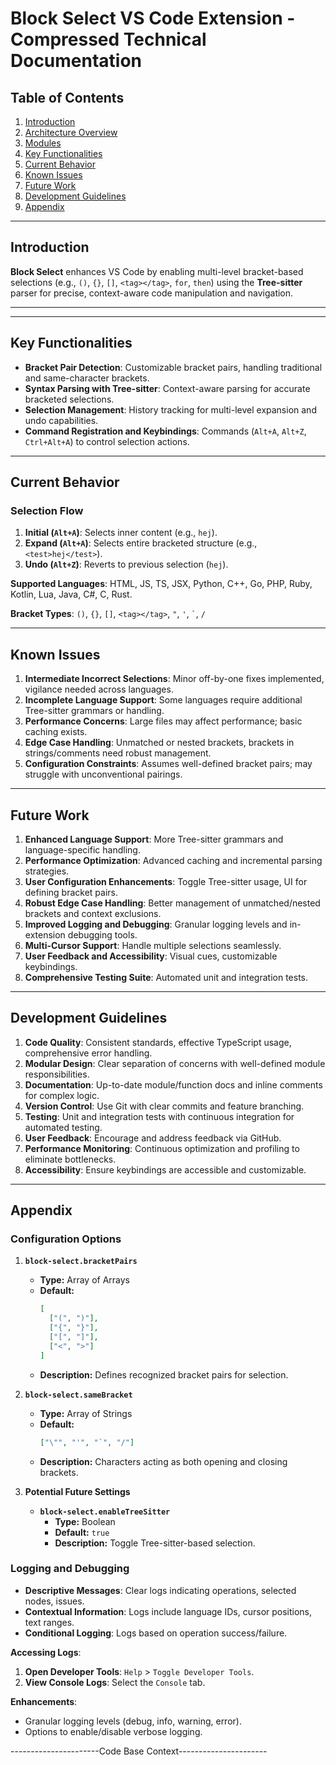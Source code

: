 # **Block Select VS Code Extension - Compressed Technical Documentation**

## **Table of Contents**
1. [Introduction](#introduction)
2. [Architecture Overview](#architecture-overview)
3. [Modules](#modules)
4. [Key Functionalities](#key-functionalities)
5. [Current Behavior](#current-behavior)
6. [Known Issues](#known-issues)
7. [Future Work](#future-work)
8. [Development Guidelines](#development-guidelines)
9. [Appendix](#appendix)

---

## **Introduction**

**Block Select** enhances VS Code by enabling multi-level bracket-based selections (e.g., `()`, `{}`, `[]`, `<tag></tag>`, `for`, `then`) using the **Tree-sitter** parser for precise, context-aware code manipulation and navigation.

---

---

## **Key Functionalities**

- **Bracket Pair Detection**: Customizable bracket pairs, handling traditional and same-character brackets.
- **Syntax Parsing with Tree-sitter**: Context-aware parsing for accurate bracketed selections.
- **Selection Management**: History tracking for multi-level expansion and undo capabilities.
- **Command Registration and Keybindings**: Commands (`Alt+A`, `Alt+Z`, `Ctrl+Alt+A`) to control selection actions.

---

## **Current Behavior**

### **Selection Flow**
1. **Initial (`Alt+A`)**: Selects inner content (e.g., `hej`).
2. **Expand (`Alt+A`)**: Selects entire bracketed structure (e.g., `<test>hej</test>`).
3. **Undo (`Alt+Z`)**: Reverts to previous selection (`hej`).

**Supported Languages**: HTML, JS, TS, JSX, Python, C++, Go, PHP, Ruby, Kotlin, Lua, Java, C#, C, Rust.

**Bracket Types**: `()`, `{}`, `[]`, `<tag></tag>`, `"`, `'`, `` ` ``, `/`

---

## **Known Issues**

1. **Intermediate Incorrect Selections**: Minor off-by-one fixes implemented, vigilance needed across languages.
2. **Incomplete Language Support**: Some languages require additional Tree-sitter grammars or handling.
3. **Performance Concerns**: Large files may affect performance; basic caching exists.
4. **Edge Case Handling**: Unmatched or nested brackets, brackets in strings/comments need robust management.
5. **Configuration Constraints**: Assumes well-defined bracket pairs; may struggle with unconventional pairings.

---

## **Future Work**

1. **Enhanced Language Support**: More Tree-sitter grammars and language-specific handling.
2. **Performance Optimization**: Advanced caching and incremental parsing strategies.
3. **User Configuration Enhancements**: Toggle Tree-sitter usage, UI for defining bracket pairs.
4. **Robust Edge Case Handling**: Better management of unmatched/nested brackets and context exclusions.
5. **Improved Logging and Debugging**: Granular logging levels and in-extension debugging tools.
6. **Multi-Cursor Support**: Handle multiple selections seamlessly.
7. **User Feedback and Accessibility**: Visual cues, customizable keybindings.
8. **Comprehensive Testing Suite**: Automated unit and integration tests.

---

## **Development Guidelines**

1. **Code Quality**: Consistent standards, effective TypeScript usage, comprehensive error handling.
2. **Modular Design**: Clear separation of concerns with well-defined module responsibilities.
3. **Documentation**: Up-to-date module/function docs and inline comments for complex logic.
4. **Version Control**: Use Git with clear commits and feature branching.
5. **Testing**: Unit and integration tests with continuous integration for automated testing.
6. **User Feedback**: Encourage and address feedback via GitHub.
7. **Performance Monitoring**: Continuous optimization and profiling to eliminate bottlenecks.
8. **Accessibility**: Ensure keybindings are accessible and customizable.

---

## **Appendix**

### **Configuration Options**

1. **`block-select.bracketPairs`**
   - **Type:** Array of Arrays
   - **Default:**
     ```json
     [
       ["(", ")"],
       ["{", "}"],
       ["[", "]"],
       ["<", ">"]
     ]
     ```
   - **Description:** Defines recognized bracket pairs for selection.

2. **`block-select.sameBracket`**
   - **Type:** Array of Strings
   - **Default:**
     ```json
     ["\"", "'", "`", "/"]
     ```
   - **Description:** Characters acting as both opening and closing brackets.

3. **Potential Future Settings**
   - **`block-select.enableTreeSitter`**
     - **Type:** Boolean
     - **Default:** `true`
     - **Description:** Toggle Tree-sitter-based selection.

### **Logging and Debugging**

- **Descriptive Messages**: Clear logs indicating operations, selected nodes, issues.
- **Contextual Information**: Logs include language IDs, cursor positions, text ranges.
- **Conditional Logging**: Logs based on operation success/failure.

**Accessing Logs**:
1. **Open Developer Tools**: `Help` > `Toggle Developer Tools`.
2. **View Console Logs**: Select the `Console` tab.

**Enhancements**:
- Granular logging levels (debug, info, warning, error).
- Options to enable/disable verbose logging.


----------------------Code Base Context----------------------